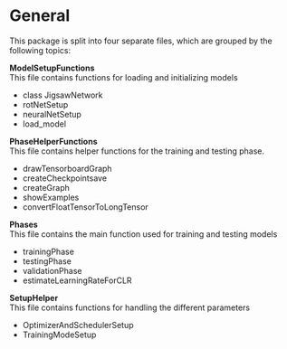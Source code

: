 # General

This package is split into four separate files, which are grouped by the following topics:

**ModelSetupFunctions** <br />
This file contains functions for loading and initializing models
- class JigsawNetwork
- rotNetSetup
- neuralNetSetup
- load_model

**PhaseHelperFunctions** <br />
This file contains helper functions for the training and testing phase.
- drawTensorboardGraph
- createCheckpointsave
- createGraph
- showExamples
- convertFloatTensorToLongTensor

**Phases** <br />
This file contains the main function used for training and testing models
- trainingPhase
- testingPhase
- validationPhase
- estimateLearningRateForCLR

**SetupHelper** <br />
This file contains functions for handling the different parameters
- OptimizerAndSchedulerSetup
- TrainingModeSetup
